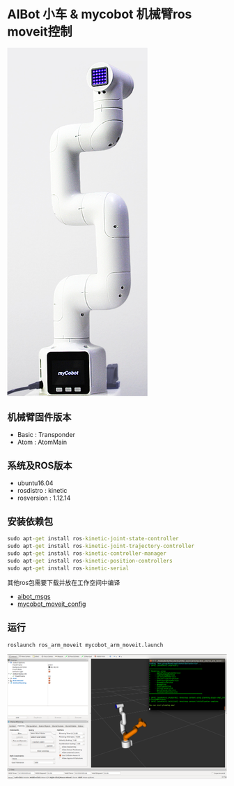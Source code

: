# AIBot 小车 & mycobot 机械臂ros moveit控制

![mycobot](pic/mycobot.png)

## 机械臂固件版本

* Basic : Transponder
* Atom : AtomMain

## 系统及ROS版本

* ubuntu16.04
* rosdistro : kinetic
* rosversion : 1.12.14


## 安装依赖包

```cmd
sudo apt-get install ros-kinetic-joint-state-controller 
sudo apt-get install ros-kinetic-joint-trajectory-controller 
sudo apt-get install ros-kinetic-controller-manager
sudo apt-get install ros-kinetic-position-controllers
sudo apt-get install ros-kinetic-serial
```
其他ros包需要下载并放在工作空间中编译

* [aibot_msgs](https://github.com/xmhuaway/aibot_msgs.git)
* [mycobot_moveit_config](https://github.com/xmhuaway/mycobot_moveit_config)



## 运行

```cmd
roslaunch ros_arm_moveit mycobot_arm_moveit.launch
```

![moveit](pic/mycobot_moveit.png)
